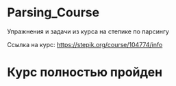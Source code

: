 # Parsing_Course
Упражнения и задачи из курса на степике по парсингу

Cсылка на курс: https://stepik.org/course/104774/info

# Курс полностью пройден
